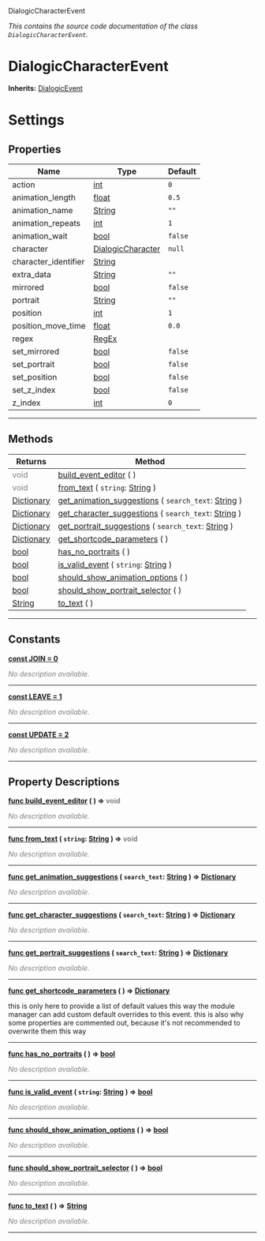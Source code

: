 
<div class="header-banner purple">
<div class="header-label purple">DialogicCharacterEvent</div>
</div>

*This contains the source code documentation of the class `DialogicCharacterEvent`.*
        
# DialogicCharacterEvent
**Inherits:** [DialogicEvent](class_dialogicevent.md)

# Settings
## Properties
Name | Type | Default 
--- | --- | --- 
action | [int](https://docs.godotengine.org/en/latest/classes/class_int.html#class-int) |  `0` 
animation_length | [float](https://docs.godotengine.org/en/latest/classes/class_float.html#class-float) |  `0.5` 
animation_name | [String](https://docs.godotengine.org/en/latest/classes/class_string.html#class-string) |  `""` 
animation_repeats | [int](https://docs.godotengine.org/en/latest/classes/class_int.html#class-int) |  `1` 
animation_wait | [bool](https://docs.godotengine.org/en/latest/classes/class_bool.html#class-bool) |  `false` 
character | [DialogicCharacter](class_dialogiccharacter.md) |  `null` 
character_identifier | [String](https://docs.godotengine.org/en/latest/classes/class_string.html#class-string) |   
extra_data | [String](https://docs.godotengine.org/en/latest/classes/class_string.html#class-string) |  `""` 
mirrored | [bool](https://docs.godotengine.org/en/latest/classes/class_bool.html#class-bool) |  `false` 
portrait | [String](https://docs.godotengine.org/en/latest/classes/class_string.html#class-string) |  `""` 
position | [int](https://docs.godotengine.org/en/latest/classes/class_int.html#class-int) |  `1` 
position_move_time | [float](https://docs.godotengine.org/en/latest/classes/class_float.html#class-float) |  `0.0` 
regex | [RegEx](https://docs.godotengine.org/en/latest/classes/class_regex.html#class-regex) |   
set_mirrored | [bool](https://docs.godotengine.org/en/latest/classes/class_bool.html#class-bool) |  `false` 
set_portrait | [bool](https://docs.godotengine.org/en/latest/classes/class_bool.html#class-bool) |  `false` 
set_position | [bool](https://docs.godotengine.org/en/latest/classes/class_bool.html#class-bool) |  `false` 
set_z_index | [bool](https://docs.godotengine.org/en/latest/classes/class_bool.html#class-bool) |  `false` 
z_index | [int](https://docs.godotengine.org/en/latest/classes/class_int.html#class-int) |  `0` 
--- 

## Methods
Returns | Method 
--- | --- 
<span style = "color: gray">void</span> | [<span class="hljs-title">build_event_editor</span>](#property-build_event_editor) ( ) 
<span style = "color: gray">void</span> | [<span class="hljs-title">from_text</span>](#property-from_text) ( `string`: [String](https://docs.godotengine.org/en/latest/classes/class_string.html#class-string) ) 
<span class="hljs-attribute">[Dictionary](https://docs.godotengine.org/en/latest/classes/class_dictionary.html#class-dictionary)</span> | [<span class="hljs-title">get_animation_suggestions</span>](#property-get_animation_suggestions) ( `search_text`: [String](https://docs.godotengine.org/en/latest/classes/class_string.html#class-string) ) 
<span class="hljs-attribute">[Dictionary](https://docs.godotengine.org/en/latest/classes/class_dictionary.html#class-dictionary)</span> | [<span class="hljs-title">get_character_suggestions</span>](#property-get_character_suggestions) ( `search_text`: [String](https://docs.godotengine.org/en/latest/classes/class_string.html#class-string) ) 
<span class="hljs-attribute">[Dictionary](https://docs.godotengine.org/en/latest/classes/class_dictionary.html#class-dictionary)</span> | [<span class="hljs-title">get_portrait_suggestions</span>](#property-get_portrait_suggestions) ( `search_text`: [String](https://docs.godotengine.org/en/latest/classes/class_string.html#class-string) ) 
<span class="hljs-attribute">[Dictionary](https://docs.godotengine.org/en/latest/classes/class_dictionary.html#class-dictionary)</span> | [<span class="hljs-title">get_shortcode_parameters</span>](#property-get_shortcode_parameters) ( ) 
<span class="hljs-attribute">[bool](https://docs.godotengine.org/en/latest/classes/class_bool.html#class-bool)</span> | [<span class="hljs-title">has_no_portraits</span>](#property-has_no_portraits) ( ) 
<span class="hljs-attribute">[bool](https://docs.godotengine.org/en/latest/classes/class_bool.html#class-bool)</span> | [<span class="hljs-title">is_valid_event</span>](#property-is_valid_event) ( `string`: [String](https://docs.godotengine.org/en/latest/classes/class_string.html#class-string) ) 
<span class="hljs-attribute">[bool](https://docs.godotengine.org/en/latest/classes/class_bool.html#class-bool)</span> | [<span class="hljs-title">should_show_animation_options</span>](#property-should_show_animation_options) ( ) 
<span class="hljs-attribute">[bool](https://docs.godotengine.org/en/latest/classes/class_bool.html#class-bool)</span> | [<span class="hljs-title">should_show_portrait_selector</span>](#property-should_show_portrait_selector) ( ) 
<span class="hljs-attribute">[String](https://docs.godotengine.org/en/latest/classes/class_string.html#class-string)</span> | [<span class="hljs-title">to_text</span>](#property-to_text) ( ) 
--- 
## Constants


<a class="header" id="constant-JOIN" href="#constant-JOIN">**<span class="hljs-attribute">const</span> <span class="hljs-title">JOIN</span><span class="hljs-comment"> = 0</span>**</a>



 <span style = "color: gray">*No description available.*</span> 

---


<a class="header" id="constant-LEAVE" href="#constant-LEAVE">**<span class="hljs-attribute">const</span> <span class="hljs-title">LEAVE</span><span class="hljs-comment"> = 1</span>**</a>



 <span style = "color: gray">*No description available.*</span> 

---


<a class="header" id="constant-UPDATE" href="#constant-UPDATE">**<span class="hljs-attribute">const</span> <span class="hljs-title">UPDATE</span><span class="hljs-comment"> = 2</span>**</a>



 <span style = "color: gray">*No description available.*</span> 

---
## Property Descriptions



<a class="header" id="property-build_event_editor" href="#property-build_event_editor">**<span class="hljs-attribute">func</span> [<span class="hljs-title">build_event_editor</span>](#property-build_event_editor) ( )</a>  ⇒ <span style = "color: gray">void</span>** 



 <span style = "color: gray">*No description available.*</span> 

---



<a class="header" id="property-from_text" href="#property-from_text">**<span class="hljs-attribute">func</span> [<span class="hljs-title">from_text</span>](#property-from_text) ( `string`: [String](https://docs.godotengine.org/en/latest/classes/class_string.html#class-string) )</a>  ⇒ <span style = "color: gray">void</span>** 



 <span style = "color: gray">*No description available.*</span> 

---



<a class="header" id="property-get_animation_suggestions" href="#property-get_animation_suggestions">**<span class="hljs-attribute">func</span> [<span class="hljs-title">get_animation_suggestions</span>](#property-get_animation_suggestions) ( `search_text`: [String](https://docs.godotengine.org/en/latest/classes/class_string.html#class-string) )</a>  ⇒ <span class="hljs-attribute">[Dictionary](https://docs.godotengine.org/en/latest/classes/class_dictionary.html#class-dictionary)</span>** 



 <span style = "color: gray">*No description available.*</span> 

---



<a class="header" id="property-get_character_suggestions" href="#property-get_character_suggestions">**<span class="hljs-attribute">func</span> [<span class="hljs-title">get_character_suggestions</span>](#property-get_character_suggestions) ( `search_text`: [String](https://docs.godotengine.org/en/latest/classes/class_string.html#class-string) )</a>  ⇒ <span class="hljs-attribute">[Dictionary](https://docs.godotengine.org/en/latest/classes/class_dictionary.html#class-dictionary)</span>** 



 <span style = "color: gray">*No description available.*</span> 

---



<a class="header" id="property-get_portrait_suggestions" href="#property-get_portrait_suggestions">**<span class="hljs-attribute">func</span> [<span class="hljs-title">get_portrait_suggestions</span>](#property-get_portrait_suggestions) ( `search_text`: [String](https://docs.godotengine.org/en/latest/classes/class_string.html#class-string) )</a>  ⇒ <span class="hljs-attribute">[Dictionary](https://docs.godotengine.org/en/latest/classes/class_dictionary.html#class-dictionary)</span>** 



 <span style = "color: gray">*No description available.*</span> 

---



<a class="header" id="property-get_shortcode_parameters" href="#property-get_shortcode_parameters">**<span class="hljs-attribute">func</span> [<span class="hljs-title">get_shortcode_parameters</span>](#property-get_shortcode_parameters) ( )</a>  ⇒ <span class="hljs-attribute">[Dictionary](https://docs.godotengine.org/en/latest/classes/class_dictionary.html#class-dictionary)</span>** 



this is only here to provide a list of default values this way the module manager can add custom default overrides to this event. this is also why some properties are commented out, because it's not recommended to overwrite them this way

---



<a class="header" id="property-has_no_portraits" href="#property-has_no_portraits">**<span class="hljs-attribute">func</span> [<span class="hljs-title">has_no_portraits</span>](#property-has_no_portraits) ( )</a>  ⇒ <span class="hljs-attribute">[bool](https://docs.godotengine.org/en/latest/classes/class_bool.html#class-bool)</span>** 



 <span style = "color: gray">*No description available.*</span> 

---



<a class="header" id="property-is_valid_event" href="#property-is_valid_event">**<span class="hljs-attribute">func</span> [<span class="hljs-title">is_valid_event</span>](#property-is_valid_event) ( `string`: [String](https://docs.godotengine.org/en/latest/classes/class_string.html#class-string) )</a>  ⇒ <span class="hljs-attribute">[bool](https://docs.godotengine.org/en/latest/classes/class_bool.html#class-bool)</span>** 



 <span style = "color: gray">*No description available.*</span> 

---



<a class="header" id="property-should_show_animation_options" href="#property-should_show_animation_options">**<span class="hljs-attribute">func</span> [<span class="hljs-title">should_show_animation_options</span>](#property-should_show_animation_options) ( )</a>  ⇒ <span class="hljs-attribute">[bool](https://docs.godotengine.org/en/latest/classes/class_bool.html#class-bool)</span>** 



 <span style = "color: gray">*No description available.*</span> 

---



<a class="header" id="property-should_show_portrait_selector" href="#property-should_show_portrait_selector">**<span class="hljs-attribute">func</span> [<span class="hljs-title">should_show_portrait_selector</span>](#property-should_show_portrait_selector) ( )</a>  ⇒ <span class="hljs-attribute">[bool](https://docs.godotengine.org/en/latest/classes/class_bool.html#class-bool)</span>** 



 <span style = "color: gray">*No description available.*</span> 

---



<a class="header" id="property-to_text" href="#property-to_text">**<span class="hljs-attribute">func</span> [<span class="hljs-title">to_text</span>](#property-to_text) ( )</a>  ⇒ <span class="hljs-attribute">[String](https://docs.godotengine.org/en/latest/classes/class_string.html#class-string)</span>** 



 <span style = "color: gray">*No description available.*</span> 

---

